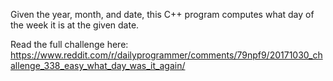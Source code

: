 Given the year, month, and date, this C++ program computes what day of the week it is at the given date.

Read the full challenge here: https://www.reddit.com/r/dailyprogrammer/comments/79npf9/20171030_challenge_338_easy_what_day_was_it_again/
